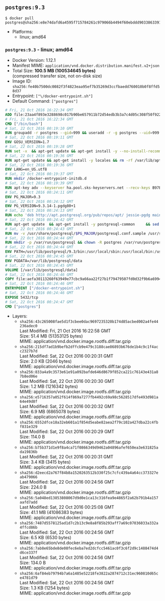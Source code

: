 ## `postgres:9.3`

```console
$ docker pull postgres@sha256:e8e74dafd6a4595f715784261c979066b4494f60ebddd90338633915c57d5aac
```

-	Platforms:
	-	linux; amd64

### `postgres:9.3` - linux; amd64

-	Docker Version: 1.12.1
-	Manifest MIME: `application/vnd.docker.distribution.manifest.v2+json`
-	Total Size: **100.5 MB (100534645 bytes)**  
	(compressed transfer size, not on-disk size)
-	Image ID: `sha256:fe40b7500dc0082f3f4823eaa95ef7b35269d3ccfbaedd760010b0f8ffd58d37`
-	Entrypoint: `["\/docker-entrypoint.sh"]`
-	Default Command: `["postgres"]`

```dockerfile
# Fri, 21 Oct 2016 16:22:34 GMT
ADD file:23aa4f893e3288698c017b90be657911b72d54edb3b3a7c4d05c308f50f9228f in / 
# Fri, 21 Oct 2016 16:22:34 GMT
CMD ["/bin/bash"]
# Sat, 22 Oct 2016 00:19:10 GMT
RUN groupadd -r postgres --gid=999 && useradd -r -g postgres --uid=999 postgres
# Sat, 22 Oct 2016 00:19:11 GMT
ENV GOSU_VERSION=1.7
# Sat, 22 Oct 2016 00:19:28 GMT
RUN set -x 	&& apt-get update && apt-get install -y --no-install-recommends ca-certificates wget && rm -rf /var/lib/apt/lists/* 	&& wget -O /usr/local/bin/gosu "https://github.com/tianon/gosu/releases/download/$GOSU_VERSION/gosu-$(dpkg --print-architecture)" 	&& wget -O /usr/local/bin/gosu.asc "https://github.com/tianon/gosu/releases/download/$GOSU_VERSION/gosu-$(dpkg --print-architecture).asc" 	&& export GNUPGHOME="$(mktemp -d)" 	&& gpg --keyserver ha.pool.sks-keyservers.net --recv-keys B42F6819007F00F88E364FD4036A9C25BF357DD4 	&& gpg --batch --verify /usr/local/bin/gosu.asc /usr/local/bin/gosu 	&& rm -r "$GNUPGHOME" /usr/local/bin/gosu.asc 	&& chmod +x /usr/local/bin/gosu 	&& gosu nobody true 	&& apt-get purge -y --auto-remove ca-certificates wget
# Sat, 22 Oct 2016 00:19:36 GMT
RUN apt-get update && apt-get install -y locales && rm -rf /var/lib/apt/lists/* 	&& localedef -i en_US -c -f UTF-8 -A /usr/share/locale/locale.alias en_US.UTF-8
# Sat, 22 Oct 2016 00:19:36 GMT
ENV LANG=en_US.utf8
# Sat, 22 Oct 2016 00:19:37 GMT
RUN mkdir /docker-entrypoint-initdb.d
# Sat, 22 Oct 2016 00:19:39 GMT
RUN apt-key adv --keyserver ha.pool.sks-keyservers.net --recv-keys B97B0AFCAA1A47F044F244A07FCC7D46ACCC4CF8
# Sat, 22 Oct 2016 00:24:11 GMT
ENV PG_MAJOR=9.3
# Sat, 22 Oct 2016 00:24:12 GMT
ENV PG_VERSION=9.3.14-1.pgdg80+1
# Sat, 22 Oct 2016 00:24:13 GMT
RUN echo 'deb http://apt.postgresql.org/pub/repos/apt/ jessie-pgdg main' $PG_MAJOR > /etc/apt/sources.list.d/pgdg.list
# Sat, 22 Oct 2016 00:24:42 GMT
RUN apt-get update 	&& apt-get install -y postgresql-common 	&& sed -ri 's/#(create_main_cluster) .*$/\1 = false/' /etc/postgresql-common/createcluster.conf 	&& apt-get install -y 		postgresql-$PG_MAJOR=$PG_VERSION 		postgresql-contrib-$PG_MAJOR=$PG_VERSION 	&& rm -rf /var/lib/apt/lists/*
# Sat, 22 Oct 2016 00:24:43 GMT
RUN mv -v /usr/share/postgresql/$PG_MAJOR/postgresql.conf.sample /usr/share/postgresql/ 	&& ln -sv ../postgresql.conf.sample /usr/share/postgresql/$PG_MAJOR/ 	&& sed -ri "s!^#?(listen_addresses)\s*=\s*\S+.*!\1 = '*'!" /usr/share/postgresql/postgresql.conf.sample
# Sat, 22 Oct 2016 00:24:44 GMT
RUN mkdir -p /var/run/postgresql && chown -R postgres /var/run/postgresql
# Sat, 22 Oct 2016 00:24:44 GMT
ENV PATH=/usr/lib/postgresql/9.3/bin:/usr/local/sbin:/usr/local/bin:/usr/sbin:/usr/bin:/sbin:/bin
# Sat, 22 Oct 2016 00:24:45 GMT
ENV PGDATA=/var/lib/postgresql/data
# Sat, 22 Oct 2016 00:24:45 GMT
VOLUME [/var/lib/postgresql/data]
# Sat, 22 Oct 2016 00:24:46 GMT
COPY file:aefa30113260f63949e77cbc9a66aa22f27b1f79479507fd0d32f9b6a6994d69 in / 
# Sat, 22 Oct 2016 00:24:46 GMT
ENTRYPOINT ["/docker-entrypoint.sh"]
# Sat, 22 Oct 2016 00:24:46 GMT
EXPOSE 5432/tcp
# Sat, 22 Oct 2016 00:24:47 GMT
CMD ["postgres"]
```

-	Layers:
	-	`sha256:43c265008fae5d1f3cbee0dac9697235320b174d85acbed002a4fe44236adec0`  
		Last Modified: Fri, 21 Oct 2016 16:22:58 GMT  
		Size: 51.4 MB (51353125 bytes)  
		MIME: application/vnd.docker.image.rootfs.diff.tar.gzip
	-	`sha256:215df7ad1b9befb2dffcb9e479c3188cae86893b676de1b4c9c1f4acc2327b7d`  
		Last Modified: Sat, 22 Oct 2016 00:20:31 GMT  
		Size: 2.0 KB (2046 bytes)  
		MIME: application/vnd.docker.image.rootfs.diff.tar.gzip
	-	`sha256:833a4a9c3573e61e91a092bafde646d8679f852ca221c76143e431a87b8ed06e`  
		Last Modified: Sat, 22 Oct 2016 00:20:30 GMT  
		Size: 1.2 MB (1216342 bytes)  
		MIME: application/vnd.docker.image.rootfs.diff.tar.gzip
	-	`sha256:e5716357a052f614f869a7277fb4492c69a98c5628517dfe493d981a64e49d8f`  
		Last Modified: Sat, 22 Oct 2016 00:20:32 GMT  
		Size: 6.9 MB (6865078 bytes)  
		MIME: application/vnd.docker.image.rootfs.diff.tar.gzip
	-	`sha256:6552dfce18a32eb601a1f854d5eabe82aea2f79c102a427dba22c4fbf831e329`  
		Last Modified: Sat, 22 Oct 2016 00:20:29 GMT  
		Size: 114.0 B  
		MIME: application/vnd.docker.image.rootfs.diff.tar.gzip
	-	`sha256:b75b371d1e9f8a4ca71f0866349d9462a04896afef650ea3e631825ada19836b`  
		Last Modified: Sat, 22 Oct 2016 00:20:31 GMT  
		Size: 3.4 KB (3415 bytes)  
		MIME: application/vnd.docker.image.rootfs.diff.tar.gzip
	-	`sha256:d2eecd2a767f84b8a1520263512b330f25c7cfc439a4a64cc373327eab479066`  
		Last Modified: Sat, 22 Oct 2016 00:24:56 GMT  
		Size: 224.0 B  
		MIME: application/vnd.docker.image.rootfs.diff.tar.gzip
	-	`sha256:5a048ed13853808067d9d0e1ca13c316fea9e4865f2a62b791b4a157aafd7add`  
		Last Modified: Sat, 22 Oct 2016 00:25:08 GMT  
		Size: 41.1 MB (41086383 bytes)  
		MIME: application/vnd.docker.image.rootfs.diff.tar.gzip
	-	`sha256:7487d5578125ad1d7c2b13c9e8a8f85b293aff7a69c07036033a332a4ffcd86b`  
		Last Modified: Sat, 22 Oct 2016 00:24:56 GMT  
		Size: 6.5 KB (6530 bytes)  
		MIME: application/vnd.docker.image.rootfs.diff.tar.gzip
	-	`sha256:7ab8e65bde8de08fec6eba7ed2dcfcc5461ac0f3c6f2d9c1488474d4d6ce337f`  
		Last Modified: Sat, 22 Oct 2016 00:24:56 GMT  
		Size: 134.0 B  
		MIME: application/vnd.docker.image.rootfs.diff.tar.gzip
	-	`sha256:6af84eb79794b7a6a1485e52218fe3822a2874712c31ec960810d65ce4781d79`  
		Last Modified: Sat, 22 Oct 2016 00:24:56 GMT  
		Size: 1.3 KB (1254 bytes)  
		MIME: application/vnd.docker.image.rootfs.diff.tar.gzip
